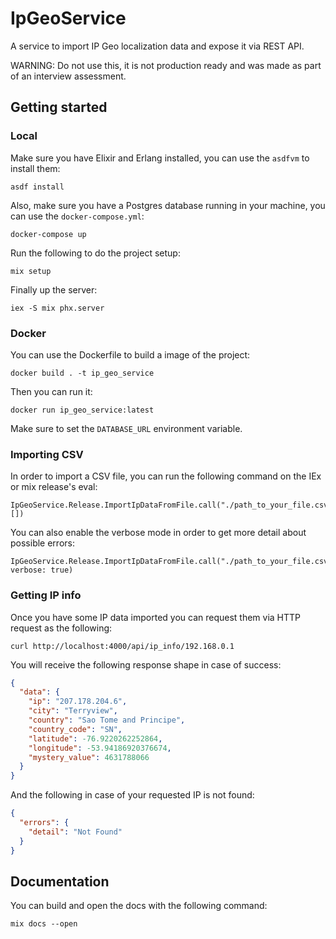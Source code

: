 # IpGeoService

A service to import IP Geo localization data and expose it via REST API.

WARNING: Do not use this, it is not production ready and was made as
part of an interview assessment.

## Getting started
### Local
Make sure you have Elixir and Erlang installed, you can use the
`asdfvm` to install them:

``` shell
asdf install
```

Also, make sure you have a Postgres database running in your machine,
you can use the `docker-compose.yml`:

``` shell
docker-compose up
```

Run the following to do the project setup:

``` shell
mix setup
```

Finally up the server:

``` shell
iex -S mix phx.server
```

### Docker
You can use the Dockerfile to build a image of the project:

``` shell
docker build . -t ip_geo_service
```

Then you can run it:

``` shell
docker run ip_geo_service:latest
```

Make sure to set the `DATABASE_URL` environment variable.

### Importing CSV
In order to import a CSV file, you can run the following command on
the IEx or mix release's eval:

``` shell
IpGeoService.Release.ImportIpDataFromFile.call("./path_to_your_file.csv", [])
```

You can also enable the verbose mode in order to get more detail about
possible errors:

``` shell
IpGeoService.Release.ImportIpDataFromFile.call("./path_to_your_file.csv",
verbose: true)
```

### Getting IP info
Once you have some IP data imported you can request them via HTTP
request as the following:

``` shell
curl http://localhost:4000/api/ip_info/192.168.0.1
```

You will receive the following response shape in case of success:

``` json
{
  "data": {
    "ip": "207.178.204.6",
    "city": "Terryview",
    "country": "Sao Tome and Principe",
    "country_code": "SN",
    "latitude": -76.9220262252864,
    "longitude": -53.94186920376674,
    "mystery_value": 4631788066
  }
}
```

And the following in case of your requested IP is not found:

``` json
{
  "errors": {
    "detail": "Not Found"
  }
}
```

## Documentation
You can build and open the docs with the following command:

``` shell
mix docs --open
```
